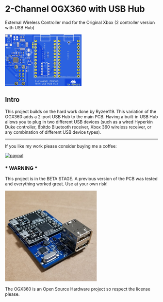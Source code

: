 # 2-Channel OGX360 with USB Hub
External Wireless Controller mod for the Original Xbox (2 controller version with USB Hub)

<img src="./Images/PCB.jpg" width="50%"/> 

## Intro
This project builds on the hard work done by Ryzee119.  This variation of the OGX360 adds a 2-port USB Hub to the main PCB.  Having a built-in USB Hub allows you to plug in two different USB devices (such as a wired Hyperkin Duke controller, 8bitdo Bluetooth receiver, Xbox 360 wireless receiver, or any combination of different USB device types).

----------

If you like my work please consider buying me a coffee:

[![paypal](https://img.shields.io/badge/Donate-PayPal-green.svg)](https://www.paypal.com/donate?hosted_button_id=CLXCUTHK6YQQQ)<br>


### * WARNING *
This project is in the BETA STAGE.  A previous version of the PCB was tested and everything worked great.  Use at your own risk!

<img src="./Images/2-port ogx360 with 2-port USB Hub.jpg" width="60%"/> 

The OGX360 is an Open Source Hardware project so respect the license please.
